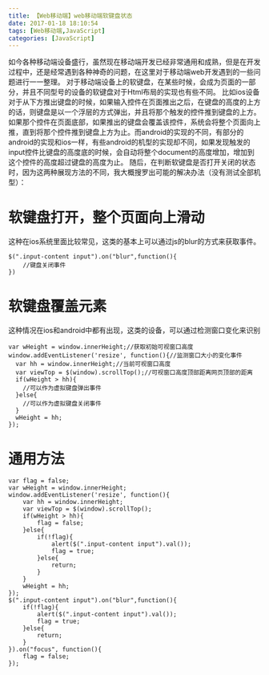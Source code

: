 ```yaml
---
title: 【Web移动端】web移动端软键盘状态
date: 2017-01-18 18:10:54
tags: [Web移动端,JavaScript]
categories: [JavaScript]
---
```

如今各种移动端设备盛行，虽然现在移动端开发已经非常通用和成熟，但是在开发过程中，还是经常遇到各种神奇的问题，在这里对于移动端web开发遇到的一些问题进行一一整理。
对于移动端设备上的软键盘，在某些时候，会成为页面的一部分，并且不同型号的设备的软键盘对于Html布局的实现也有些不同。
比如ios设备对于从下方推出键盘的时候，如果输入控件在页面推出之后，在键盘的高度的上方的话，则键盘是以一个浮层的方式弹出，并且将那个触发的控件推到键盘的上方。如果那个控件在页面底部，如果推出的键盘会覆盖该控件，系统会将整个页面向上推，直到将那个控件推到键盘上方为止。而android的实现的不同，有部分的android的实现和ios一样，有些android的机型的实现却不同，如果发现触发的input控件比键盘的高度底的时候，会自动将整个document的高度增加，增加到这个控件的高度超过键盘的高度为止。
随后，在判断软键盘是否打开关闭的状态时，因为这两种展现方法的不同，我大概搜罗出可能的解决办法（没有测试全部机型）：
# 软键盘打开，整个页面向上滑动
这种在ios系统里面比较常见，这类的基本上可以通过js的blur的方式来获取事件。
```
$(".input-content input").on("blur",function(){
	//键盘关闭事件 
})
```
# 软键盘覆盖元素
这种情况在ios和android中都有出现，这类的设备，可以通过检测窗口变化来识别
```
var wHeight = window.innerHeight;//获取初始可视窗口高度  
window.addEventListener('resize', function(){//监测窗口大小的变化事件  
  var hh = window.innerHeight;//当前可视窗口高度  
  var viewTop = $(window).scrollTop();//可视窗口高度顶部距离网页顶部的距离  
  if(wHeight > hh){
  	//可以作为虚拟键盘弹出事件  
  }else{
  	//可以作为虚拟键盘关闭事件  
  }  
  wHeight = hh;  
});
```
# 通用方法
```
var flag = false;
var wHeight = window.innerHeight;
window.addEventListener('resize', function(){
    var hh = window.innerHeight; 
    var viewTop = $(window).scrollTop();
    if(wHeight > hh){
        flag = false;
    }else{
        if(!flag){
            alert($(".input-content input").val());
            flag = true;
        }else{
            return;
        }
    }  
    wHeight = hh;  
});
$(".input-content input").on("blur",function(){
    if(!flag){
        alert($(".input-content input").val());
        flag = true;
    }else{
        return;
    }
}).on("focus", function(){
    flag = false;
});
```